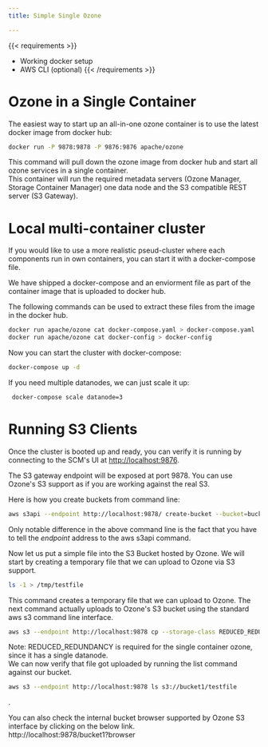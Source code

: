 ```yaml
---
title: Simple Single Ozone

---
```

<!---
  Licensed to the Apache Software Foundation (ASF) under one or more
  contributor license agreements.  See the NOTICE file distributed with
  this work for additional information regarding copyright ownership.
  The ASF licenses this file to You under the Apache License, Version 2.0
  (the "License"); you may not use this file except in compliance with
  the License.  You may obtain a copy of the License at

      http://www.apache.org/licenses/LICENSE-2.0

  Unless required by applicable law or agreed to in writing, software
  distributed under the License is distributed on an "AS IS" BASIS,
  WITHOUT WARRANTIES OR CONDITIONS OF ANY KIND, either express or implied.
  See the License for the specific language governing permissions and
  limitations under the License.
-->

{{< requirements >}}
 * Working docker setup
 * AWS CLI (optional)
{{< /requirements >}}

# Ozone in a Single Container

The easiest way to start up an all-in-one ozone container is to use the latest
docker image from docker hub:

```bash
docker run -P 9878:9878 -P 9876:9876 apache/ozone
```
This command will pull down the ozone image from docker hub and start all
ozone services in a single container. <br>
This container will run the required metadata servers (Ozone Manager, Storage
Container Manager) one data node  and the S3 compatible REST server
(S3 Gateway).

# Local multi-container cluster

If you would like to use a more realistic pseud-cluster where each components
run in own containers, you can start it with a docker-compose file.

We have shipped a docker-compose and an enviorment file as part of the
container image  that is uploaded to docker hub.

The following commands can be used to extract these files from the image in the docker hub.
```bash
docker run apache/ozone cat docker-compose.yaml > docker-compose.yaml
docker run apache/ozone cat docker-config > docker-config
```

 Now you can start the cluster with docker-compose:

```bash
docker-compose up -d
```

If you need multiple datanodes, we can just scale it up:

```bash
 docker-compose scale datanode=3
 ```
# Running S3 Clients

Once the cluster is booted up and ready, you can verify it is running by
connecting to the SCM's UI at [http://localhost:9876](http://localhost:9876).

The S3 gateway endpoint will be exposed at port 9878. You can use Ozone's S3
support as if you are working against the real S3.


Here is how you create buckets from command line:

```bash
aws s3api --endpoint http://localhost:9878/ create-bucket --bucket=bucket1
```

Only notable difference in the above command line is the fact that you have
to tell the _endpoint_ address to the aws s3api command.

Now let us put a simple file into the S3 Bucket hosted by Ozone. We will
start by creating a temporary file that we can upload to Ozone via S3 support.
```bash
ls -1 > /tmp/testfile
 ```
 This command creates a temporary file that
 we can upload to Ozone. The next command actually uploads to Ozone's S3
 bucket using the standard aws s3 command line interface.

```bash
aws s3 --endpoint http://localhost:9878 cp --storage-class REDUCED_REDUNDANCY  /tmp/testfile  s3://bucket1/testfile
```
<div class="alert alert-info" role="alert">
Note: REDUCED_REDUNDANCY is required for the single container ozone, since it
 has a single datanode. </div>
We can now verify that file got uploaded by running the list command against
our bucket.

```bash
aws s3 --endpoint http://localhost:9878 ls s3://bucket1/testfile
```

.
<div class="alert alert-info" role="alert"> You can also check the internal
bucket browser supported by Ozone S3 interface by clicking on the below link.
<br>
</div>
http://localhost:9878/bucket1?browser
